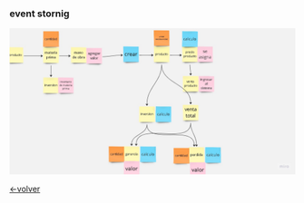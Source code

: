 ### event stornig

![](https://github.com/anyilondo/businees/blob/3ae0b8ee20e634919c5e62a94268bc6125251b69/vistaFuncional/event%20storning.jpg)

[<-volver]( https://github.com/anyilondo/businees/blob/085bec48921db243284b2817ae46ce60c478bee5/businnes%20house.md)
